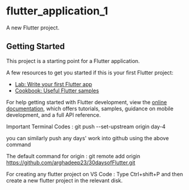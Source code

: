 # flutter_application_1

A new Flutter project.

## Getting Started

This project is a starting point for a Flutter application.

A few resources to get you started if this is your first Flutter project:

- [Lab: Write your first Flutter app](https://docs.flutter.dev/get-started/codelab)
- [Cookbook: Useful Flutter samples](https://docs.flutter.dev/cookbook)

For help getting started with Flutter development, view the
[online documentation](https://docs.flutter.dev/), which offers tutorials,
samples, guidance on mobile development, and a full API reference.

Important Terminal Codes : 
git push --set-upstream origin day-4

you can similarly push any days' work into github using the above command

The default command for origin :
git remote add origin https://github.com/arghadeep23/30daysofFlutter.git

For creating any flutter project on VS Code : Type Ctrl+shift+P and then create a new flutter project in the relevant disk. 
